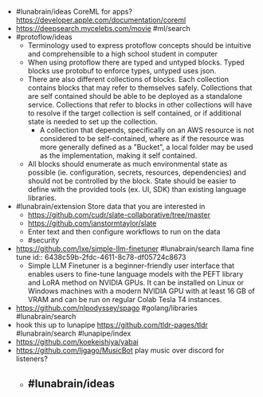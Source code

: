 - #lunabrain/ideas CoreML for apps? https://developer.apple.com/documentation/coreml
- https://deepsearch.mycelebs.com/movie #ml/search
- #protoflow/ideas
	- Terminology used to express protoflow concepts should be intuitive and comprehensible to a high school student in computer
	- When using protoflow there are typed and untyped blocks. Typed blocks use protobuf to enforce types, untyped uses json.
	- There are also different collections of blocks. Each collection contains blocks that may refer to themselves safely. Collections that are self contained should be able to be deployed as a standalone service. Collections that refer to blocks in other collections will have to resolve if the target collection is self contained, or if additional state is needed to set up the collection.
		- A collection that depends, specifically on an AWS resource is not considered to be self-contained, where as if the resource was more generally defined as a "Bucket", a local folder may be used as the implementation, making it self contained.
	- All blocks should enumerate as much environmental state as possible (ie. configuration, secrets, resources, dependencies) and should not be controlled by the block. State should be easier to define with the provided tools (ex. UI, SDK) than existing language libraries.
- #lunabrain/extension Store data that you are interested in
	- https://github.com/cudr/slate-collaborative/tree/master
	- https://github.com/ianstormtaylor/slate
	- Enter text and then configure workflows to run on the data
	- #security
- https://github.com/lxe/simple-llm-finetuner #lunabrain/search llama fine tune
  id:: 6438c59b-2fdc-4611-8c78-df05724c8673
	- Simple LLM Finetuner is a beginner-friendly user interface that enables users to fine-tune language models with the PEFT library and LoRA method on NVIDIA GPUs. It can be installed on Linux or Windows machines with a modern NVIDIA GPU with at least 16 GB of VRAM and can be run on regular Colab Tesla T4 instances.
- https://github.com/nlpodyssey/spago #golang/libraries #lunabrain/search
- hook this up to lunapipe https://github.com/tldr-pages/tldr #lunabrain/search #lunapipe/index
- https://github.com/koekeishiya/yabai
- https://github.com/ljgago/MusicBot play music over discord for listeners?
	- #lunabrain/ideas
		-